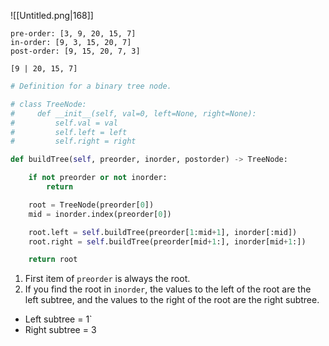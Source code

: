 ![[Untitled.png|168]]

```
pre-order: [3, 9, 20, 15, 7]
in-order: [9, 3, 15, 20, 7]
post-order: [9, 15, 20, 7, 3]

[9 | 20, 15, 7]
```

```python
# Definition for a binary tree node.

# class TreeNode:
#     def __init__(self, val=0, left=None, right=None):
#         self.val = val
#         self.left = left
#         self.right = right

def buildTree(self, preorder, inorder, postorder) -> TreeNode:

	if not preorder or not inorder:
		return

	root = TreeNode(preorder[0])
	mid = inorder.index(preorder[0])

	root.left = self.buildTree(preorder[1:mid+1], inorder[:mid])
	root.right = self.buildTree(preorder[mid+1:], inorder[mid+1:])

	return root
```

1. First item of `preorder` is always the root.
2. If you find the root in `inorder`, the values to the left of the root are the left subtree, and the values to the right of the root are the right subtree.

- Left subtree = 1`
- Right subtree = 3
